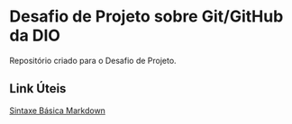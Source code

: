 # Desafio de Projeto sobre Git/GitHub da DIO
Repositório criado para o Desafio de Projeto.

## Link Úteis
[Sintaxe Básica Markdown](https://www.markdownguide.org/basic-syntax/)
